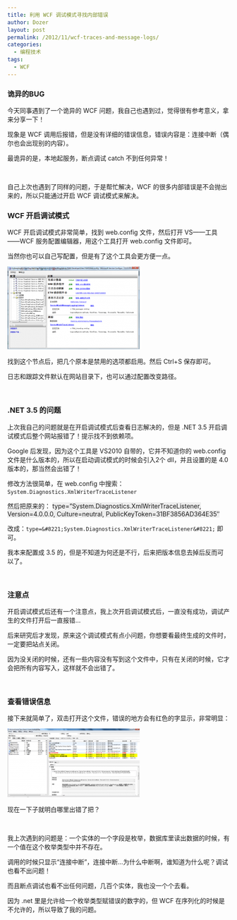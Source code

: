 ```yaml
---
title: 利用 WCF 调试模式寻找内部错误
author: Dozer
layout: post
permalink: /2012/11/wcf-traces-and-message-logs/
categories:
  - 编程技术
tags:
  - WCF
---
```


### 诡异的BUG

今天同事遇到了一个诡异的 WCF 问题，我自己也遇到过，觉得很有参考意义，拿来分享一下！

现象是 WCF 调用后报错，但是没有详细的错误信息，错误内容是：连接中断（偶尔也会出现别的内容）。

最诡异的是，本地起服务，断点调试 catch 不到任何异常！

&nbsp;

自己上次也遇到了同样的问题，于是帮忙解决，WCF 的很多内部错误是不会抛出来的，所以只能通过开启 WCF 调试模式来解决。

<!--more-->

### WCF 开启调试模式

WCF 开启调试模式非常简单，找到 web.config 文件，然后打开 VS——工具——WCF 服务配置编辑器，用这个工具打开 web.config 文件即可。

当然你也可以自己写配置，但是有了这个工具会更方便一点。

[<img class="alignnone size-medium wp-image-927" title="config" alt="config" src="/uploads/2012/11/config-300x188.png" width="300" height="188" />][1]

找到这个节点后，把几个原本是禁用的选项都启用。然后 Ctrl+S 保存即可。

日志和跟踪文件默认在网站目录下，也可以通过配置改变路径。

&nbsp;

### .NET 3.5 的问题

上次我自己的问题就是在开启调试模式后查看日志解决的，但是 .NET 3.5 开启调试模式后整个网站报错了！提示找不到依赖项。

Google 后发现，因为这个工具是 VS2010 自带的，它并不知道你的 web.config 文件是什么版本的，所以在启动调试模式的时候会引入2个 dll，并且设置的是 4.0 版本的，那当然会出错了！

修改方法很简单，在 web.config 中搜索：`System.Diagnostics.XmlWriterTraceListener`

然后把原来的： <span style="background-color: #eeeeee;">type=&#8221;System.Diagnostics.XmlWriterTraceListener, Version=4.0.0.0, Culture=neutral, PublicKeyToken=31BF3856AD364E35&#8243;</span>

改成：`type=&#8221;System.Diagnostics.XmlWriterTraceListener&#8221;` 即可。

我本来配置成 3.5 的，但是不知道为何还是不行，后来把版本信息去掉后反而可以了。

&nbsp;

### 注意点

开启调试模式后还有一个注意点，我上次开启调试模式后，一直没有成功，调试产生的文件打开后一直报错…

后来研究后才发现，原来这个调试模式有点小问题，你想要看最终生成的文件时，一定要把站点关闭。

因为没关闭的时候，还有一些内容没有写到这个文件中，只有在关闭的时候，它才会把所有内容写入，这样就不会出错了。

&nbsp;

### 查看错误信息

接下来就简单了，双击打开这个文件，错误的地方会有红色的字显示，非常明显：

[<img class="alignnone size-medium wp-image-928" title="error" alt="error" src="/uploads/2012/11/error-300x156.png" width="300" height="156" />][2]

现在一下子就明白哪里出错了把？

&nbsp;

我上次遇到的问题是：一个实体的一个字段是枚举，数据库里读出数据的时候，有一个值在这个枚举类型中并不存在。

调用的时候只显示“连接中断”，连接中断…为什么中断啊，谁知道为什么呢？调试也看不出问题！

而且断点调试也看不出任何问题，几百个实体，我也没一个个去看。

因为 .net 里是允许给一个枚举类型赋错误的数字的，但 WCF 在序列化的时候是不允许的，所以导致了我的问题。

 [1]: /uploads/2012/11/config.png
 [2]: /uploads/2012/11/error.png
